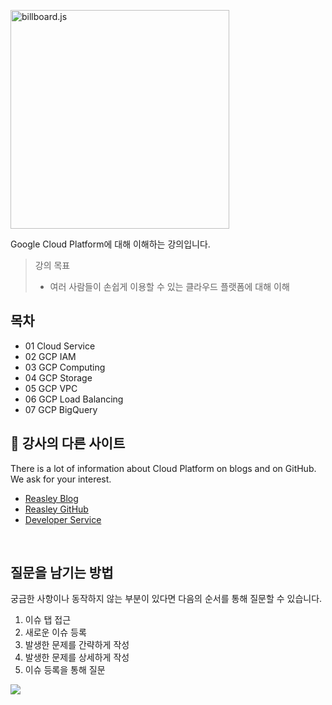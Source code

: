 <img src="https://naver.github.io/billboard.js/img/logo/billboard.js.svg" width="350" alt="billboard.js"><br>

Google Cloud Platform에 대해 이해하는 강의입니다.
> 강의 목표<br>
> - 여러 사람들이 손쉽게 이용할 수 있는 클라우드 플랫폼에 대해 이해

## 목차
- 01 Cloud Service
- 02 GCP IAM
- 03 GCP Computing
- 04 GCP Storage
- 05 GCP VPC
- 06 GCP Load Balancing
- 07 GCP BigQuery


## 🌊 강사의 다른 사이트
There is a lot of information about Cloud Platform on blogs and on GitHub.    
We ask for your interest.

* [Reasley Blog](https://reasley.com)
* [Reasley GitHub](https://github.com/reasley-com)
* [Developer Service](https://calcs.kr)

<br />

## 질문을 남기는 방법
궁금한 사항이나 동작하지 않는 부분이 있다면 다음의 순서를 통해 질문할 수 있습니다.
1. 이슈 탭 접근
2. 새로운 이슈 등록
3. 발생한 문제를 간략하게 작성
4. 발생한 문제를 상세하게 작성
5. 이슈 등록을 통해 질문
<kbd>
  <img src="https://user-images.githubusercontent.com/33018600/144709645-8dae48cd-9906-4aa6-a6cd-25c421243be2.png">
</kbd>



ㅤ
